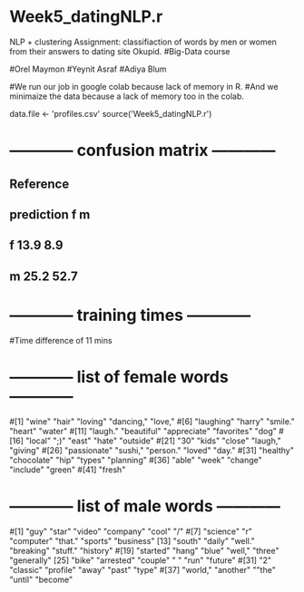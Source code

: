 # Week5_datingNLP.r
NLP + clustering Assignment: classifiaction of words by men or women from their answers to dating site Okupid.
#Big-Data course

#Orel Maymon 
#Yeynit Asraf 
#Adiya Blum 

#We run our job in google colab because lack of memory in R.
#And we minimaize the data because a lack of memory too in the colab.

data.file <- 'profiles.csv'
source('Week5_datingNLP.r')

# ———— confusion matrix ————
##               Reference
## prediction     f     m
##         f     13.9   8.9
##         m     25.2   52.7


# ———— training times ————
#Time difference of 11 mins

# ———— list of female words ————
#[1] "wine" "hair" "loving" "dancing," "love,"
#[6] "laughing" "harry" "smile." "heart" "water"
#[11] "laugh." "beautiful" "appreciate" "favorites" "dog"
#[16] "local" ";)" "east" "hate" "outside"
#[21] "30" "kids" "close" "laugh," "giving"
#[26] "passionate" "sushi," "person." "loved" "day."
#[31] "healthy" "chocolate" "hip" "types" "planning"
#[36] "able" "week" "change" "include" "green"
#[41] "fresh"


# ———— list of male words ————
#[1] "guy" "star" "video" "company" "cool" "/"
#[7] "science" "r" "computer" "that." "sports" "business" [13] "south" "daily" "well." "breaking" "stuff." "history"
#[19] "started" "hang" "blue" "well," "three" "generally" [25] "bike" "arrested" "couple" " " "run" "future"
#[31] "2" "classic" "profile" "away" "past" "type"
#[37] "world," "another" ""the" "until" "become"

